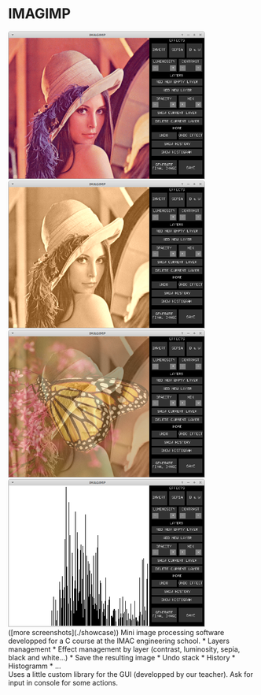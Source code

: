 IMAGIMP
=======
<img src="./showcase/imagimp.png" width="400" height="300"/>
<img src="./showcase/imagimp_sepia.png" width="400" height="300"/>
<br/>
<img src="./showcase/layer_multiplication.png" width="400" height="300"/>
<img src="./showcase/histogramm.png" width="400" height="300"/>
<br/>
([more screenshots](./showcase))
Mini image processing software developped for a C course at the IMAC engineering school. 
 * Layers management
 * Effect management by layer (contrast, luminosity, sepia, black and white...)
 * Save the resulting image
 * Undo stack
 * History
 * Histogramm
 * ...
<br/>
Uses a little custom library for the GUI (developped by our teacher). Ask for input in console for some actions.
